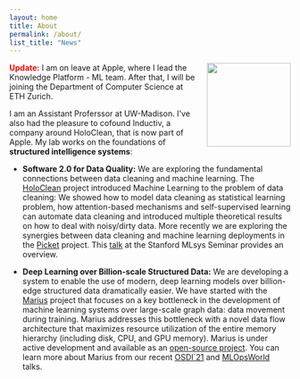 ```yaml
---
layout: home
title: About
permalink: /about/
list_title: "News"
---
```

<img style="float: right; padding-left:20px; padding-bottom:20px; width:150px;" src="/assets/photo.jpg">

**<span style="color:red">Update:</span>** I am on leave at Apple, where I lead the Knowledge Platform - ML team. After that, I will be joining the Department of Computer Science at ETH Zurich.

I am an Assistant Proferssor at UW-Madison. I've also had the pleasure to cofound Inductiv, a company around HoloClean, that is now part of Apple. My lab works on the foundations of **structured intelligence systems**:

* <b>Software 2.0 for Data Quality:</b> We are exploring the fundamental connections between data cleaning and machine learning. The [HoloClean](http://www.holoclean.io) project introduced Machine Learning to the problem of data cleaning: We showed how to model data cleaning as statistical learning problem, how attention-based mechanisms and self-supervised learning can automate data cleaning and introduced multiple theoretical results on how to deal with noisy/dirty data. More recently we are exploring the synergies between data cleaning and machine learning deployments in the [Picket](https://arxiv.org/abs/2006.04730) project. This [talk](https://www.youtube.com/watch?v=_2upFBZsMN4) at the Stanford MLsys Seminar provides an overview.

* <b>Deep Learning over Billion-scale Structured Data:</b> We are developing a system to enable the use of modern, deep learning models over billion-edge structured data dramatically easier. We have started with the [Marius](https://marius-project.org) project that focuses on a key bottleneck in the development of machine learning systems over large-scale graph data: data movement during training. Marius addresses this bottleneck with a novel data flow architecture that maximizes resource utilization of the entire memory hierarchy (including disk, CPU, and GPU memory). Marius is under active development and available as an [open-source project](https://github.com/marius-team/marius). You can learn more about Marius from our recent [OSDI`21](https://www.youtube.com/watch?v=XP9kUuipK1A&t=17s) and [MLOpsWorld](/assets/marius_mlops.pdf) talks.